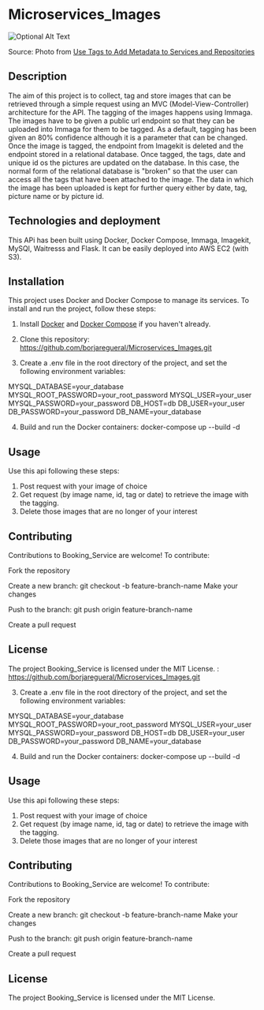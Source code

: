 # Microservices_Images

![Optional Alt Text](https://assets-global.website-files.com/643067b6b03b847eb9c418d0/648b215d9d6638f9da99b7a6_62f6bc9d4666f0a23ca506d4_tag_hero_preview.png)

Source: Photo from [Use Tags to Add Metadata to Services and Repositories](https://www.opslevel.com/resources/use-tags-to-add-metadata-to-services)
## Description

The aim of this project is to collect, tag and store images that can be retrieved through a simple request using an MVC (Model-View-Controller) architecture for the API. The tagging of the images happens using Immaga. The images have to be given a public url endpoint so that they can be uploaded into Immaga for them to be tagged. As a default, tagging has been given an 80% confidence although it is a parameter that can be changed. Once the image is tagged, the endpoint from Imagekit is deleted and the endpoint stored in a relational database. Once tagged, the tags, date and unique id os the pictures are updated on the database. In this case, the normal form of the relational database is "broken" so that the user can access all the tags that have been attached to the image. The data in which the image has been uploaded is kept for further query either by date, tag, picture name or by picture id.

## Technologies and deployment

This APi has been built using Docker, Docker Compose, Immaga, Imagekit, MySQl, Waitresss and Flask. It can be easily deployed into AWS EC2 (with S3).

## Installation

This project uses Docker and Docker Compose to manage its services. To install and run the project, follow these steps:

1. Install [Docker](https://docs.docker.com/get-docker/) and [Docker Compose](https://docs.docker.com/compose/install/) if you haven't already.

2. Clone this repository: https://github.com/borjaregueral/Microservices_Images.git

3. Create a .env file in the root directory of the project, and set the following environment variables:

MYSQL_DATABASE=your_database
MYSQL_ROOT_PASSWORD=your_root_password
MYSQL_USER=your_user
MYSQL_PASSWORD=your_password
DB_HOST=db
DB_USER=your_user
DB_PASSWORD=your_password
DB_NAME=your_database

4. Build and run the Docker containers: docker-compose up --build -d

## Usage

Use this api following these steps:

1. Post request with your image of choice
2. Get request (by image name, id, tag or date) to retrieve the image with the tagging.
3. Delete those images that are no longer of your interest

## Contributing
Contributions to Booking_Service are welcome! To contribute:

Fork the repository

Create a new branch: git checkout -b feature-branch-name
Make your changes

Push to the branch: git push origin feature-branch-name

Create a pull request

## License
The project Booking_Service is licensed under the MIT License.
: https://github.com/borjaregueral/Microservices_Images.git


3. Create a .env file in the root directory of the project, and set the following environment variables:

MYSQL_DATABASE=your_database
MYSQL_ROOT_PASSWORD=your_root_password
MYSQL_USER=your_user
MYSQL_PASSWORD=your_password
DB_HOST=db
DB_USER=your_user
DB_PASSWORD=your_password
DB_NAME=your_database

4. Build and run the Docker containers: docker-compose up --build -d

## Usage

Use this api following these steps:

1. Post request with your image of choice
2. Get request (by image name, id, tag or date) to retrieve the image with the tagging.
3. Delete those images that are no longer of your interest

## Contributing
Contributions to Booking_Service are welcome! To contribute:

Fork the repository

Create a new branch: git checkout -b feature-branch-name
Make your changes

Push to the branch: git push origin feature-branch-name

Create a pull request

## License
The project Booking_Service is licensed under the MIT License.




